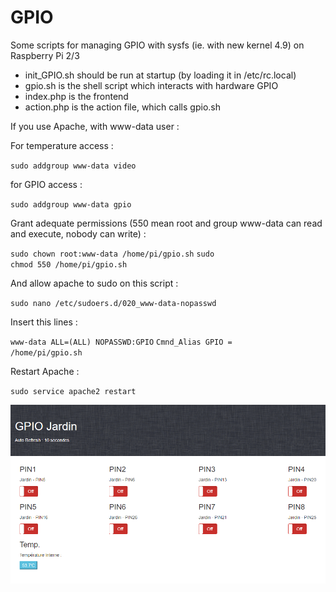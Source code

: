 # GPIO

Some scripts for managing GPIO with sysfs (ie. with new kernel 4.9) on Raspberry Pi 2/3

- init_GPIO.sh should be run at startup (by loading it in /etc/rc.local)
- gpio.sh is the shell script which interacts with hardware GPIO
- index.php is the frontend
- action.php is the action file, which calls gpio.sh

If you use Apache, with www-data user :


For temperature access :

<code>sudo addgroup www-data video</code>


for GPIO access :

<code>sudo addgroup www-data gpio</code>


Grant adequate permissions (550 mean root and group www-data can read and execute, nobody can write) :

<code>sudo chown root:www-data /home/pi/gpio.sh</code>
<code>sudo chmod 550 /home/pi/gpio.sh</code>


And allow apache to sudo on this script :

<code>sudo nano /etc/sudoers.d/020_www-data-nopasswd</code>


Insert this lines :

<code>www-data        ALL=(ALL) NOPASSWD:GPIO</code>
<code>Cmnd_Alias GPIO = /home/pi/gpio.sh</code>


Restart Apache :

<code>sudo service apache2 restart</code>

![alt text](https://raw.githubusercontent.com/lemassykoi/GPIO/master/index.PNG)
